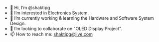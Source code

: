- 👋 Hi, I’m @shaktipg
- 👀 I’m interested in Electronics  System.
- 🌱 I’m currently working & learning the Hardware and Software System Design.
- 💞️ I’m looking to collaborate on "OLED Display Project".
- 📫 How to reach me: shaktipg@live.com

<!---
shaktipg/shaktipg is a ✨ special ✨ repository because its `README.md` (this file) appears on your GitHub profile.
You can click the Preview link to take a look at your changes.
--->
